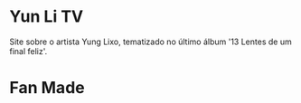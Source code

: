 # Yun Li TV

Site sobre o artista Yung Lixo, tematizado no último álbum '13 Lentes de um final feliz'.

# Fan Made
